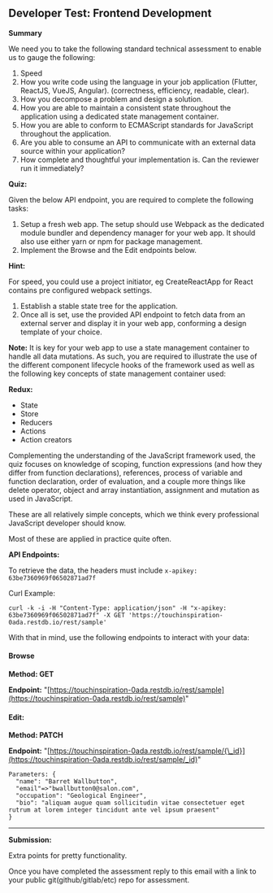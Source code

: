 ## Developer Test: Frontend Development

**Summary**

We need you to take the following standard technical assessment to enable us to gauge the following:

1.  Speed
2.  How you write code using the language in your job application (Flutter, ReactJS, VueJS, Angular). (correctness, efficiency, readable, clear).
3.  How you decompose a problem and design a solution.
4.  How you are able to maintain a consistent state throughout the application using a dedicated state management container.
5.  How you are able to conform to ECMAScript standards for JavaScript throughout the application.
6.  Are you able to consume an API to communicate with an external data source within your application?
7.  How complete and thoughtful your implementation is. Can the reviewer run it immediately?

**Quiz:**

Given the below API endpoint, you are required to complete the following tasks:

1.  Setup a fresh web app. The setup should use Webpack as the dedicated module bundler and dependency manager for your web app. It should also use either yarn or npm for package management.
2.  Implement the Browse and the Edit endpoints below.

**Hint:**

For speed, you could use a project initiator, eg CreateReactApp for React contains pre configured webpack settings.

1. Establish a stable state tree for the application.
2. Once all is set, use the provided API endpoint to fetch data from an external server and display it in your web app, conforming a design template of your choice.

**Note:**
It is key for your web app to use a state management container to handle all data mutations. As such, you are required to illustrate the use of the different component lifecycle hooks of the framework used as well as the following key concepts of state management container used:

**Redux:**

- State
- Store
- Reducers
- Actions
- Action creators

Complementing the understanding of the JavaScript framework used, the quiz focuses on knowledge of scoping, function expressions (and how they differ from function declarations), references, process of variable and function declaration, order of evaluation, and a couple more things like delete operator, object and array instantiation, assignment and mutation as used in JavaScript.

These are all relatively simple concepts, which we think every professional JavaScript developer should know.

Most of these are applied in practice quite often.

**API Endpoints:**

To retrieve the data, the headers must include `x-apikey: 63be7360969f06502871ad7f`

Curl Example:

    curl -k -i -H "Content-Type: application/json" -H "x-apikey: 63be7360969f06502871ad7f" -X GET 'https://touchinspiration-0ada.restdb.io/rest/sample'

With that in mind, use the following endpoints to interact with your data:

#### Browse

**Method: GET**

**Endpoint:** "[https://touchinspiration-0ada.restdb.io/rest/sample](https://touchinspiration-0ada.restdb.io/rest/sample)"

#### Edit:

**Method: PATCH**

**Endpoint:** "[https://touchinspiration-0ada.restdb.io/rest/sample/{\_id}](https://touchinspiration-0ada.restdb.io/rest/sample/_id)"

    Parameters: {
      "name": "Barret Wallbutton",
      "email"=>"bwallbutton0@salon.com",
      "occupation": "Geological Engineer",
      "bio": "aliquam augue quam sollicitudin vitae consectetuer eget rutrum at lorem integer tincidunt ante vel ipsum praesent"
    }

---

**Submission:**

Extra points for pretty functionality.

Once you have completed the assessment reply to this email with a link to your public git(github/gitlab/etc) repo for assessment.
